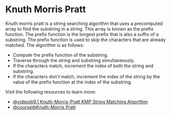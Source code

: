 # Knuth Morris Pratt

Knuth morris pratt is a string searching algorithm that uses a precomputed array to find the substring in a string. This array is known as the prefix function. The prefix function is the longest prefix that is also a suffix of a substring. The prefix function is used to skip the characters that are already matched. The algorithm is as follows:

- Compute the prefix function of the substring.
- Traverse through the string and substring simultaneously.
- If the characters match, increment the index of both the string and substring.
- If the characters don't match, increment the index of the string by the value of the prefix function at the index of the substring.

Visit the following resources to learn more:

- [@video@9.1 Knuth-Morris-Pratt KMP String Matching Algorithm](https://www.youtube.com/watch?v=V5-7GzOfADQ)
- [@course@Knuth-Morris Pratt](https://www.coursera.org/learn/algorithms-part2/lecture/TAtDr/knuth-morris-pratt)
